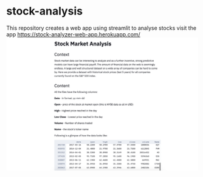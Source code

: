 # stock-analysis
This repository creates a web app using streamlit to analyse stocks
visit the app https://stock-analyzer-web-app.herokuapp.com/
<img src='img.png'>
